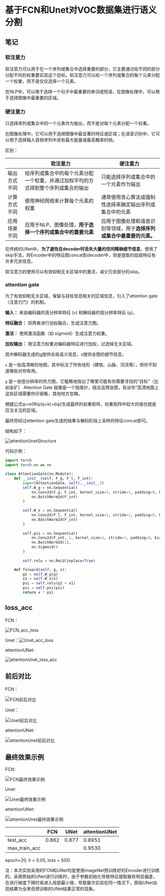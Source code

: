 # 基于FCN和Unet对VOC数据集进行语义分割

## 笔记

### 软注意力

软注意力可以用于在一个序列或集合中选择重要的部分，它主要通过给不同的部分分配不同的权重要实现这个目标。软注意力可以给一个序列或集合的每个元素分配一个权重，而不是仅仅选择一个元素。

在NLP中，可以用于选择一个句子中最重要的单词或短语，在图像处理中，可以用于选择图像中最重要的区域。

### 硬注意力

只选择序列或集合中的一个元素作为输出，而不是对每个元素分配一个权重。

在图像处理中，它可以用于选择图像中最显著的特征或区域；在语音识别中，它可以用于选择输入音频序列中具有最大能量或最高概率的帧。

区别：

|              | 软注意力                                                     | 硬注意力                                                     |
| ------------ | ------------------------------------------------------------ | ------------------------------------------------------------ |
| 输出方式不同 | 给序列或集合中的每个元素分配一个权重，并通过加权平均的方式得到整个序列或集合的输出 | 只能选择序列或集合中的一个元素作为输出                       |
| 计算方式不同 | 使用神经网络来计算每个元素的权重                             | 通常使用贪心算法或强制性选择来确定输出序列或集合中的元素     |
| 应用场景不同 | 应用于NLP、图像处理，**用于选择一个序列或集合中的重要元素**  | 应用于图像处理和语音识别等领域，用于**选择序列或集合中最重要的元素。** |

在传统的UNet中，**为了避免在decoder时丢失大量的空间精确细节信息**，使用了skip手法，将Encoder中的特征图concat到decoder中，但是提取的低级特征有许多冗余信息。

软注意力的使用可以有效抑制无关区域中的激活，减少冗余部分的skip。

### attention gate

为了有效抑制无关区域，保留与目标信息相关的区域信息，引入了attention gate（注意力门）的机制。

**输入：** 来自编码器的高分辨率特征 (`x`) 和解码器的低分辨率特征 (`g`)。

**特征融合：** 将两者进行加权融合，生成注意力图。

**激活：** 使用激活函数（如 sigmoid）生成注意力权重。

**加权输出：** 用注意力权重对编码器特征进行加权，过滤掉无关区域。

其中解码器生成的g提供全局语义信息，x提供全图的细节信息。

`x` 是一张高清晰的地图，其中标注了所有地形（建筑、山脉、河流等），但你不知道哪些对你有用。

`g` 是一张低分辨率的热力图，它粗略地指出了哪里可能有你需要寻找的“目标”（比如金矿）
Attention Gate 就像是一个指南针，结合这两张图，告诉你“高清地图上这些区域需要你仔细看，其他地方忽略。

根据公式ψ=σ(Wψ(q+k)+bψ)生成最终的权重矩阵，权重矩阵中较大的值也就是应当关注的区域。

最终将经过attention gate生成的结果与解码阶段上采样的特征concat即可。

结构如下：

![attentionUnetStructure](./img/attentionUNet/attentionUnetStructure.png)

代码示例：

```python
import torch
import torch.nn as nn

class AttentionGate(nn.Module):
    def __init__(self, F_g, F_l, F_int):
        super(AttentionGate, self).__init__()
        self.W_g = nn.Sequential(
            nn.Conv2d(F_g, F_int, kernel_size=1, stride=1, padding=0, bias=True),
            nn.BatchNorm2d(F_int)
        )
        
        self.W_x = nn.Sequential(
            nn.Conv2d(F_l, F_int, kernel_size=1, stride=1, padding=0, bias=True),
            nn.BatchNorm2d(F_int)
        )
        
        self.psi = nn.Sequential(
            nn.Conv2d(F_int, 1, kernel_size=1, stride=1, padding=0, bias=True),
            nn.BatchNorm2d(1),
            nn.Sigmoid()
        )
        
        self.relu = nn.ReLU(inplace=True)

    def forward(self, g, x):
        g1 = self.W_g(g)
        x1 = self.W_x(x)
        psi = self.relu(g1 + x1)
        psi = self.psi(psi)
        return x * psi

```

## loss_acc

FCN：

![FCN_acc_loss](./img/FCN/FCN_acc_loss.png)

Unet：![Unet_acc_loss](./img/U_Net/Unet_acc_loss.png)

attentionUNet:

![attentionUnet_loss_acc](./img/attentionUNet/attentionUnet_loss_acc.png)

## 前后对比

FCN：

![FCN前后对比](./img/FCN/FCN前后对比.png)

Unet：

![Unet前后对比](./img/U_Net/Unet前后对比.png)

attentionUNet:

![attentionUnet前后对比](./img/attentionUNet/attentionUnet前后对比.png)

## 最终效果示例

FCN:

![FCN最终效果示例](./img/FCN/FCN最终效果示例.png)

Unet:

![Unet最终效果示例](./img/U_Net/Unet最终效果示例.png)

attentionUNet:

![attentionUnet最终效果示例](./img/attentionUNet/attentionUnet最终效果示例.png)

|               | FCN   | UNet  | attentionUNet |
| ------------- | ----- | ----- | ------------- |
| test_acc      | 0.862 | 0.877 | 0.8951        |
| max_train_acc |       |       | 0.9530        |

epoch=20, lr = 0.05,  loss = SGD

注：本次实验采用的FCN和UNet均是使用imageNet预训练好的Encoder进行训练的，采用原始的UNet进行训练时，由于参数初始化导致特征提取器有明显偏差，在进行梯度下降时易进入局部最小值，导致屡次实验在同一情况下，原始UNet出现结果为全黑但预训练的UNet结果正常的现象。
